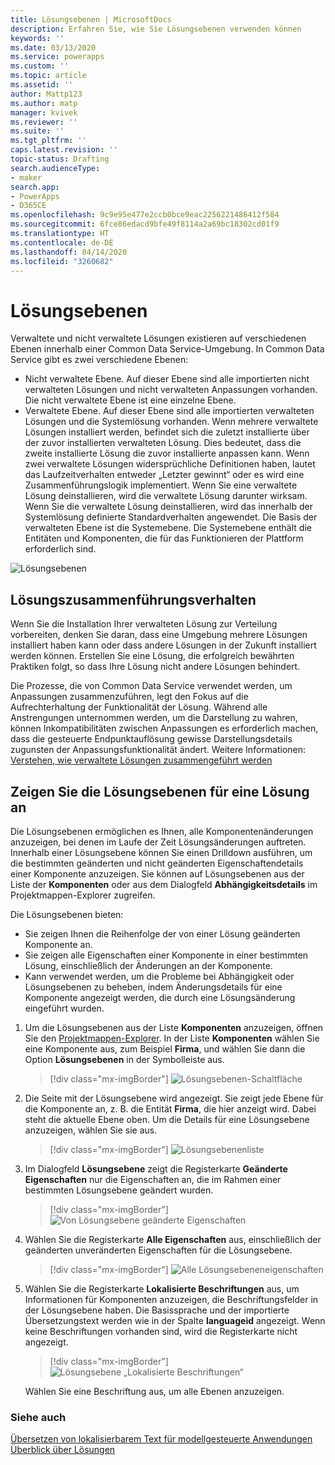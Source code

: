 ```yaml
---
title: Lösungsebenen | MicrosoftDocs
description: Erfahren Sie, wie Sie Lösungsebenen verwenden können
keywords: ''
ms.date: 03/13/2020
ms.service: powerapps
ms.custom: ''
ms.topic: article
ms.assetid: ''
author: Mattp123
ms.author: matp
manager: kvivek
ms.reviewer: ''
ms.suite: ''
ms.tgt_pltfrm: ''
caps.latest.revision: ''
topic-status: Drafting
search.audienceType:
- maker
search.app:
- PowerApps
- D365CE
ms.openlocfilehash: 9c9e95e477e2ccb0bce9eac2256221486412f584
ms.sourcegitcommit: 6fce86edacd9bfe49f8114a2a69bc18302cd01f9
ms.translationtype: HT
ms.contentlocale: de-DE
ms.lasthandoff: 04/14/2020
ms.locfileid: "3260682"
---
```

# <a name="solution-layers"></a>Lösungsebenen

Verwaltete und nicht verwaltete Lösungen existieren auf verschiedenen Ebenen innerhalb einer Common Data Service-Umgebung. In Common Data Service gibt es zwei verschiedene Ebenen:  
- Nicht verwaltete Ebene. Auf dieser Ebene sind alle importierten nicht verwalteten Lösungen und nicht verwalteten Anpassungen vorhanden. Die nicht verwaltete Ebene ist eine einzelne Ebene.  
- Verwaltete Ebene. Auf dieser Ebene sind alle importierten verwalteten Lösungen und die Systemlösung vorhanden. Wenn mehrere verwaltete Lösungen installiert werden, befindet sich die zuletzt installierte über der zuvor installierten verwalteten Lösung. Dies bedeutet, dass die zweite installierte Lösung die zuvor installierte anpassen kann. Wenn zwei verwaltete Lösungen widersprüchliche Definitionen haben, lautet das Laufzeitverhalten entweder „Letzter gewinnt“ oder es wird eine Zusammenführungslogik implementiert.  Wenn Sie eine verwaltete Lösung deinstallieren, wird die verwaltete Lösung darunter wirksam. Wenn Sie die verwaltete Lösung deinstallieren, wird das innerhalb der Systemlösung definierte Standardverhalten angewendet. Die Basis der verwalteten Ebene ist die Systemebene. Die Systemebene enthält die Entitäten und Komponenten, die für das Funktionieren der Plattform erforderlich sind. 

![Lösungsebenen](media/solution-layers.png)

## <a name="solution-merge-behavior"></a>Lösungszusammenführungsverhalten
Wenn Sie die Installation Ihrer verwalteten Lösung zur Verteilung vorbereiten, denken Sie daran, dass eine Umgebung mehrere Lösungen installiert haben kann oder dass andere Lösungen in der Zukunft installiert werden können. Erstellen Sie eine Lösung, die erfolgreich bewährten Praktiken folgt, so dass Ihre Lösung nicht andere Lösungen behindert.

Die Prozesse, die von Common Data Service verwendet werden, um Anpassungen zusammenzuführen, legt den Fokus auf die Aufrechterhaltung der Funktionalität der Lösung. Während alle Anstrengungen unternommen werden, um die Darstellung zu wahren, können Inkompatibilitäten zwischen Anpassungen es erforderlich machen, dass die gesteuerte Endpunktauflösung gewisse Darstellungsdetails zugunsten der Anpassungsfunktionalität ändert. Weitere Informationen: [Verstehen, wie verwaltete Lösungen zusammengeführt werden](../../developer/common-data-service/understand-managed-solutions-merged.md)

## <a name="view-the-solution-layers-for-a-component"></a>Zeigen Sie die Lösungsebenen für eine Lösung an
Die Lösungsebenen ermöglichen es Ihnen, alle Komponentenänderungen anzuzeigen, bei denen im Laufe der Zeit Lösungsänderungen auftreten. Innerhalb einer Lösungsebene können Sie einen Drilldown ausführen, um die bestimmten geänderten und nicht geänderten Eigenschaftendetails einer Komponente anzuzeigen. Sie können auf Lösungsebenen aus der Liste der **Komponenten** oder aus dem Dialogfeld **Abhängigkeitsdetails** im Projektmappen-Explorer zugreifen. 

Die Lösungsebenen bieten: 
-   Sie zeigen Ihnen die Reihenfolge der von einer Lösung geänderten Komponente an. 
-   Sie zeigen alle Eigenschaften einer Komponente in einer bestimmten Lösung, einschließlich der Änderungen an der Komponente. 
-   Kann verwendet werden, um die Probleme bei Abhängigkeit oder Lösungsebenen zu beheben, indem Änderungsdetails für eine Komponente angezeigt werden, die durch eine Lösungsänderung eingeführt wurden.

1. Um die Lösungsebenen aus der Liste **Komponenten** anzuzeigen, öffnen Sie den [Projektmappen-Explorer](../model-driven-apps/advanced-navigation.md#solution-explorer). In der Liste **Komponenten** wählen Sie eine Komponente aus, zum Beispiel **Firma**, und wählen Sie dann die Option **Lösungsebenen** in der Symbolleiste aus. 

   > [!div class="mx-imgBorder"] 
   > ![Lösungsebenen-Schaltfläche](media/solution-layers-toolbar.png "Lösungsebenen-Schaltfläche")

2. Die Seite mit der Lösungsebene wird angezeigt. Sie zeigt jede Ebene für die Komponente an, z. B. die Entität **Firma**, die hier anzeigt wird. Dabei steht die aktuelle Ebene oben. Um die Details für eine Lösungsebene anzuzeigen, wählen Sie sie aus. 

   > [!div class="mx-imgBorder"] 
   > ![Lösungsebenenliste](media/solution-layers-list.png "Lösungsebenenliste")

3. Im Dialogfeld **Lösungsebene** zeigt die Registerkarte **Geänderte Eigenschaften** nur die Eigenschaften an, die im Rahmen einer bestimmten Lösungsebene geändert wurden. 

   > [!div class="mx-imgBorder"] 
   > ![Von Lösungsebene geänderte Eigenschaften](media/solution-layers-change-prop.png "Von Lösungsebene geänderte Eigenschaften")

4. Wählen Sie die Registerkarte **Alle Eigenschaften** aus, einschließlich der geänderten unveränderten Eigenschaften für die Lösungsebene. 

   > [!div class="mx-imgBorder"] 
   > ![Alle Lösungsebeneneigenschaften](media/solution-layers-all-prop.png "Alle Lösungsebeneneigenschaften")
5. Wählen Sie die Registerkarte **Lokalisierte Beschriftungen** aus, um Informationen für Komponenten anzuzeigen, die Beschriftungsfelder in der Lösungsebene haben. Die Basissprache und der importierte Übersetzungstext werden wie in der Spalte **languageid** angezeigt. Wenn keine Beschriftungen vorhanden sind, wird die Registerkarte nicht angezeigt.  
   > [!div class="mx-imgBorder"] 
   > ![Lösungsebene „Lokalisierte Beschriftungen“](media/localized-labels.png "Lösungsebene „Lokalisierte Beschriftungen“")

    Wählen Sie eine Beschriftung aus, um alle Ebenen anzuzeigen.

### <a name="see-also"></a>Siehe auch
[Übersetzen von lokalisierbarem Text für modellgesteuerte Anwendungen](../model-driven-apps/translate-localizable-text.md) <br />
[Überblick über Lösungen](solutions-overview.md)
